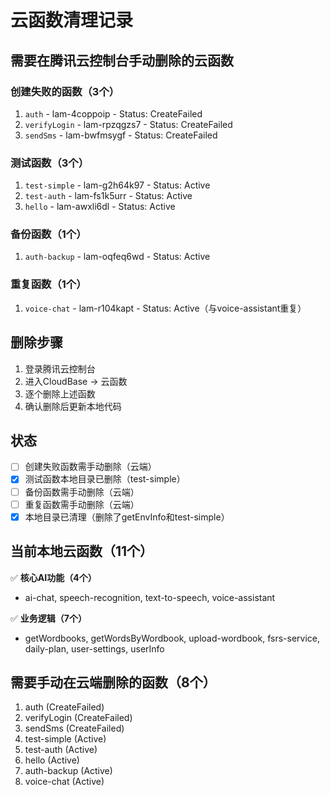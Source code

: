 # 云函数清理记录

## 需要在腾讯云控制台手动删除的云函数

### 创建失败的函数（3个）
1. `auth` - lam-4coppoip - Status: CreateFailed
2. `verifyLogin` - lam-rpzqgzs7 - Status: CreateFailed  
3. `sendSms` - lam-bwfmsygf - Status: CreateFailed

### 测试函数（3个）
1. `test-simple` - lam-g2h64k97 - Status: Active
2. `test-auth` - lam-fs1k5urr - Status: Active
3. `hello` - lam-awxli6dl - Status: Active

### 备份函数（1个）
1. `auth-backup` - lam-oqfeq6wd - Status: Active

### 重复函数（1个）
1. `voice-chat` - lam-r104kapt - Status: Active（与voice-assistant重复）

## 删除步骤
1. 登录腾讯云控制台
2. 进入CloudBase → 云函数
3. 逐个删除上述函数
4. 确认删除后更新本地代码

## 状态
- [ ] 创建失败函数需手动删除（云端）
- [x] 测试函数本地目录已删除（test-simple）
- [ ] 备份函数需手动删除（云端）
- [ ] 重复函数需手动删除（云端）
- [x] 本地目录已清理（删除了getEnvInfo和test-simple）

## 当前本地云函数（11个）
✅ **核心AI功能（4个）**
- ai-chat, speech-recognition, text-to-speech, voice-assistant

✅ **业务逻辑（7个）**  
- getWordbooks, getWordsByWordbook, upload-wordbook, fsrs-service, daily-plan, user-settings, userInfo

## 需要手动在云端删除的函数（8个）
1. auth (CreateFailed)
2. verifyLogin (CreateFailed)  
3. sendSms (CreateFailed)
4. test-simple (Active)
5. test-auth (Active)
6. hello (Active)
7. auth-backup (Active)
8. voice-chat (Active)